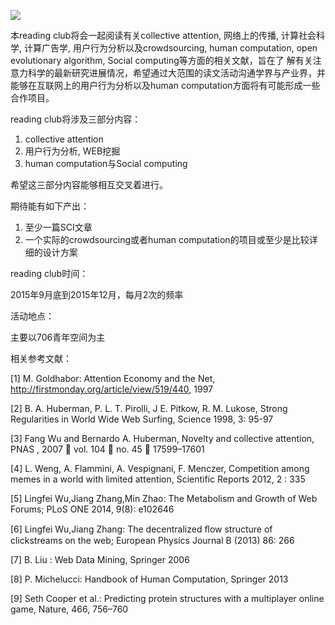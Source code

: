 ![](http://www.swarma.org/swarma/ckfinder/userfiles/images/1441329892.png)

本reading club将会一起阅读有关collective attention, 网络上的传播, 计算社会科学, 计算广告学, 用户行为分析以及crowdsourcing, human computation, open evolutionary algorithm, Social computing等方面的相关文献，旨在了
解有关注意力科学的最新研究进展情况，希望通过大范围的读文活动沟通学界与产业界，并能够在互联网上的用户行为分析以及human computation方面将有可能形成一些合作项目。

reading club将涉及三部分内容：

  1. collective attention
  2. 用户行为分析, WEB挖掘
  3. human computation与Social computing

希望这三部分内容能够相互交叉着进行。

期待能有如下产出：

  1. 至少一篇SCI文章
  2. 一个实际的crowdsourcing或者human computation的项目或至少是比较详细的设计方案

reading club时间：

2015年9月底到2015年12月，每月2次的频率

活动地点：

主要以706青年空间为主

相关参考文献：

[1] M. Goldhabor: Attention Economy and the Net,
<http://firstmonday.org/article/view/519/440>, 1997

[2] B. A. Huberman, P. L. T. Pirolli, J E. Pitkow, R. M. Lukose, Strong
Regularities in World Wide Web Surfing, Science 1998, 3: 95-97

[3] Fang Wu and Bernardo A. Huberman, Novelty and collective attention, PNAS ,
2007 􏰀 vol. 104 􏰀 no. 45 􏰀 17599–17601

[4] L. Weng, A. Flammini, A. Vespignani, F. Menczer, Competition among memes
in a world with limited attention, Scientific Reports 2012, 2 : 335

[5] Lingfei Wu,Jiang Zhang,Min Zhao: The Metabolism and Growth of Web Forums;
PLoS ONE 2014, 9(8): e102646

[6] Lingfei Wu,Jiang Zhang: The decentralized ﬂow structure of clickstreams on
the web; European Physics Journal B (2013) 86: 266

[7] B. Liu : Web Data Mining, Springer 2006

[8] P. Michelucci: Handbook of Human Computation, Springer 2013

[9] Seth Cooper et al.: Predicting protein structures with a multiplayer
online game, Nature, 466, 756–760


